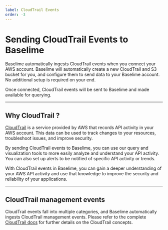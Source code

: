 ```yaml
---
label: CloudTrail Events
order: -3
---
```


# Sending CloudTrail Events to Baselime

Baselime automatically ingests CloudTrail events when you connect your AWS account. Baselime will automatically create a new CloudTrail and S3 bucket for you, and configure them to send data to your Baselime account. No additional setup is required on your end.

Once connected, CloudTrail events will be sent to Baselime and made available for querying.

---

## Why CloudTrail ?

[CloudTrail](https://aws.amazon.com/cloudtrail/) is a service provided by AWS that records API activity in your AWS account. This data can be used to track changes to your resources, troubleshoot issues, and improve security.

By sending CloudTrail events to Baselime, you can use our query and visualization tools to more easily analyze and understand your API activity. You can also set up alerts to be notified of specific API activity or trends.

With CloudTrail events in Baselime, you can gain a deeper understanding of your AWS API activity and use that knowledge to improve the security and reliability of your applications.

---

## CloudTrail management events

CloudTrail events fall into multiple categories, and Baselime automatically ingests CloudTrail management events. Please refer to the complete [CloudTrail docs](https://docs.aws.amazon.com/awscloudtrail/latest/userguide/cloudtrail-concepts.html) for further details on the CloudTrail concepts. 

